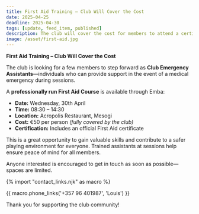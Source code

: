 ```yaml
---
title: First Aid Training – Club Will Cover the Cost
date: 2025-04-25
deadline: 2025-04-30
tags: [update, feed_item, published]
description: The club will cover the cost for members to attend a certified first aid course and help ensure safety during our sessions.
image: /asset/first-aid.jpg
---
```


**First Aid Training – Club Will Cover the Cost**

The club is looking for a few members to step forward as **Club Emergency Assistants**—individuals who can provide support in the event of a medical emergency during sessions.

A **professionally run First Aid Course** is available through Emba:

- **Date:** Wednesday, 30th April  
- **Time:** 08:30 – 14:30  
- **Location:** Acropolis Restaurant, Mesogi  
- **Cost:** €50 per person *(fully covered by the club)*  
- **Certification:** Includes an official First Aid certificate  

This is a great opportunity to gain valuable skills and contribute to a safer playing environment for everyone. Trained assistants at sessions help ensure peace of mind for all members.

Anyone interested is encouraged to get in touch as soon as possible—spaces are limited.


{% import "contact_links.njk" as macro %}


{{ macro.phone_links('+357 96 401987', 'Louis') }}


Thank you for supporting the club community!
